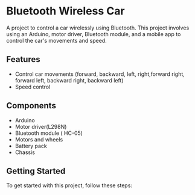 # Bluetooth Wireless Car

A project to control a car wirelessly using Bluetooth. This project involves using an Arduino, motor driver, Bluetooth module, and a mobile app to control the car's movements and speed.

## Features
- Control car movements (forward, backward, left, right,forward right, forward left, backward right, backward left)
- Speed control
  

## Components
- Arduino
- Motor driver(L298N)
- Bluetooth module ( HC-05)
- Motors and wheels
- Battery pack
- Chassis

## Getting Started
To get started with this project, follow these steps:



 



